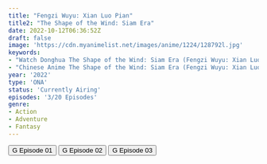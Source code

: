 ```yaml
---
title: "Fengzi Wuyu: Xian Luo Pian"
title2: "The Shape of the Wind: Siam Era"
date: 2022-10-12T06:36:52Z
draft: false
image: 'https://cdn.myanimelist.net/images/anime/1224/128792l.jpg'
keywords:
- "Watch Donghua The Shape of the Wind: Siam Era (Fengzi Wuyu: Xian Luo Pian) English Sub"
- "Chinese Anime The Shape of the Wind: Siam Era (Fengzi Wuyu: Xian Luo Pian) English Sub"
year: '2022'
type: 'ONA'
status: 'Currently Airing'
episodes: '3/20 Episodes'
genre:
- Action
- Adventure
- Fantasy
---
```


<div class="d-g gg-5 gtc-r ai-c">
<button onclick="window.open('?gog=fengzi-wuyu-xian-luo-pian-episode-1','_blank')">G Episode 01</button>
<button onclick="window.open('?gog=fengzi-wuyu-xian-luo-pian-episode-2','_blank')">G Episode 02</button>
<button onclick="window.open('?gog=fengzi-wuyu-xian-luo-pian-episode-3','_blank')">G Episode 03</button>
</div>